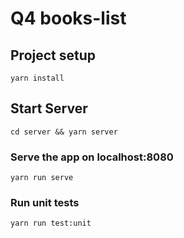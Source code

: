 # Q4 books-list

## Project setup
```
yarn install
```

## Start Server
```
cd server && yarn server
```

### Serve the app on localhost:8080
```
yarn run serve
```

### Run unit tests
```
yarn run test:unit
```
